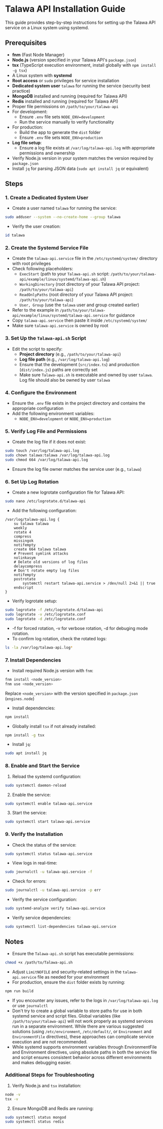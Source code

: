# Talawa API Installation Guide

This guide provides step-by-step instructions for setting up the Talawa API service on a Linux system using systemd.

## Prerequisites

- **fnm** (Fast Node Manager)
- **Node.js** (version specified in your Talawa API's `package.json`)
- **tsx** (TypeScript execution environment, install globally with `npm install -g tsx`)
- A Linux system with **systemd**
- **Root access** or `sudo` privileges for service installation
- **Dedicated system user** `talawa` for running the service (security best practice)
- **MongoDB** installed and running (required for Talawa API)
- **Redis** installed and running (required for Talawa API)
- Proper file permissions on `/path/to/your/talawa-api`
- For development:
  - Ensure `.env` file sets `NODE_ENV=development`
  - Run the service manually to verify functionality
- For production:
  - Build the app to generate the `dist` folder
  - Ensure `.env` file sets `NODE_ENV=production`
- **Log file setup**:
  - Ensure a log file exists at `/var/log/talawa-api.log` with appropriate permissions and ownership
- Verify Node.js version in your system matches the version required by `package.json`
- Install `jq` for parsing JSON data (`sudo apt install jq` or equivalent)

## Steps

### 1. Create a Dedicated System User

- Create a user named `talawa` for running the service:

```bash
sudo adduser --system --no-create-home --group talawa
```

- Verify the user creation:

```bash
id talawa
```

### 2. Create the Systemd Service File

- Create the `talawa-api.service` file in the `/etc/systemd/system/` directory with root privileges
- Check following placeholders:
  - `ExecStart` (path to your `Talawa-api.sh` script: `/path/to/your/talawa-api/example/linux/systemd/Talawa-api.sh`)
  - `WorkingDirectory` (root directory of your Talawa API project: `/path/to/your/talawa-api`)
  - `ReadOnlyPaths` (root directory of your Talawa API project: `/path/to/your/talawa-api`)
  - `User, Group` (use the `talawa` user and group created earlier)
- Refer to the example in `/path/to/your/talawa-api/example/linux/systemd/talawa-api.service` for guidance
- Copy `talawa-api.service` then paste it inside `/etc/systemd/system/`
- Make sure `talawa-api.service` is owned by root

### 3. Set Up the `Talawa-api.sh` Script

- Edit the script to specify:
  - **Project directory** (e.g., `/path/to/your/talawa-api`)
  - **Log file path** (e.g., `/var/log/talawa-api.log`)
  - Ensure that the development (`src/index.ts`) and production (`dist/index.js`) paths are correctly set
  - Make sure `Talawa-api.sh` is executable and owned by user `talawa`. Log file should also be owned by user `talawa`

### 4. Configure the Environment

- Ensure the `.env` file exists in the project directory and contains the appropriate configuration
- Add the following environment variables:
  - `NODE_ENV=development` or `NODE_ENV=production`

### 5. Verify Log File and Permissions

- Create the log file if it does not exist:

```bash
sudo touch /var/log/talawa-api.log
sudo chown talawa:talawa /var/log/talawa-api.log
sudo chmod 664 /var/log/talawa-api.log
```

- Ensure the log file owner matches the service user (e.g., `talawa`)

### 6. Set Up Log Rotation

- Create a new logrotate configuration file for Talawa API:

```bash
sudo nano /etc/logrotate.d/talawa-api
```

- Add the following configuration:

```plaintext
/var/log/talawa-api.log {
    su talawa talawa
    weekly
    rotate 4
    compress
    missingok
    notifempty
    create 664 talawa talawa
    # Prevent symlink attacks
    nolinkasym
    # Delete old versions of log files
    delaycompress
    # Don't rotate empty log files
    notifempty
    postrotate
        systemctl restart talawa-api.service > /dev/null 2>&1 || true
    endscript
}
```

- Verify logrotate setup:

```bash
sudo logrotate -f /etc/logrotate.d/talawa-api
sudo logrotate -v /etc/logrotate.conf
sudo logrotate -d /etc/logrotate.conf
```

- -f for forced rotation, -v for verbose rotation, -d for debuging mode rotation.
- To confirm log rotation, check the rotated logs:

```bash
ls -la /var/log/talawa-api.log*
```

### 7. Install Dependencies

- Install required Node.js version with `fnm`:

```bash
fnm install <node_version>
fnm use <node_version>
```

Replace `<node_version>` with the version specified in `package.json` (`engines.node`)
- Install dependencies:

```bash
npm install
```

- Globally install `tsx` if not already installed:

```bash
npm install -g tsx
```

- Install `jq`:

```bash
sudo apt install jq
```

### 8. Enable and Start the Service

1. Reload the systemd configuration:

```bash
sudo systemctl daemon-reload
```

2. Enable the service:

```bash
sudo systemctl enable talawa-api.service
```

3. Start the service:

```bash
sudo systemctl start talawa-api.service
```

### 9. Verify the Installation

- Check the status of the service:

```bash
sudo systemctl status talawa-api.service
```

- View logs in real-time:

```bash
sudo journalctl -u talawa-api.service -f
```

- Check for errors:

```bash
sudo journalctl -u talawa-api.service -p err
```

- Verify the service configuration:

```bash
sudo systemd-analyze verify talawa-api.service
```

- Verify service dependencies:

```bash
sudo systemctl list-dependencies talawa-api.service
```

## Notes

- Ensure the `Talawa-api.sh` script has executable permissions:

```bash
chmod +x /path/to/Talawa-api.sh
```

- Adjust `LimitNOFILE` and security-related settings in the `talawa-api.service` file as needed for your environment
- For production, ensure the `dist` folder exists by running:

```bash
npm run build
```

- If you encounter any issues, refer to the logs in `/var/log/talawa-api.log` or use `journalctl`
- Don't try to create a global variable to store paths for use in both systemd service and script files. Global variables (like `/path/to/your/talawa-api`) will not work properly as systemd services run in a separate environment. While there are various suggested solutions (using `/etc/environment`, `/etc/default/`, or `Environment` and `EnvironmentFile` directives), these approaches can complicate service execution and are not recommended.
- While systemd supports environment variables through EnvironmentFile and Environment directives, using absolute paths in both the service file and script ensures consistent behavior across different environments and makes debugging easier.

### Additional Steps for Troubleshooting

1. Verify Node.js and `tsx` installation:

```bash
node -v
tsx -v
```

2. Ensure MongoDB and Redis are running:

```bash
sudo systemctl status mongod
sudo systemctl status redis
```

